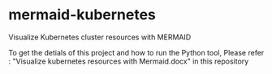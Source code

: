 # mermaid-kubernetes
Visualize Kubernetes cluster resources with MERMAID

To get the detials of this project and how to run the Python tool, Please refer :  "Visualize kubernetes resources with Mermaid.docx" in this repository
